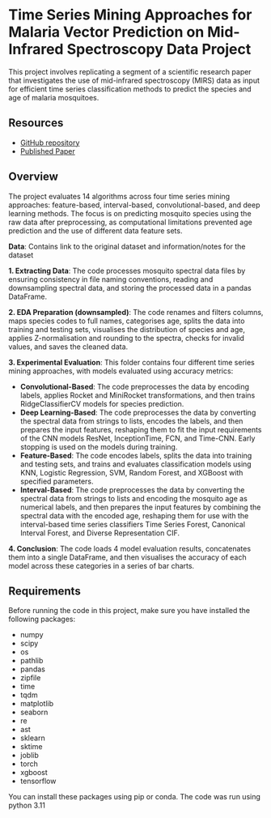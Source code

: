 # Time Series Mining Approaches for Malaria Vector Prediction on Mid-Infrared Spectroscopy Data Project
This project involves replicating a segment of a scientific research paper that investigates the use of mid-infrared spectroscopy (MIRS) data as input for efficient time series classification methods to predict the species and age of malaria mosquitoes.

## Resources
- [GitHub repository](https://github.com/SimonAB/DL-MIRS_Siria_et_al?tab=readme-ov-file)
- [Published Paper](https://datascience.codata.org/articles/10.5334/dsj-2024-025?fbclid=IwY2xjawEg7MFleHRuA2FlbQIxMAABHa4RHi_KrsCsxhLPxNcjZzFAJWPEO8EzEnopxWnPMZTsSpqe3Oe35ijmmQ_aem_nhPzwgnCNAqox8N4yqRwMg#B42)

## Overview
The project evaluates 14 algorithms across four time series mining approaches: feature-based, interval-based, convolutional-based, and deep learning methods. The focus is on predicting mosquito species using the raw data after preprocessing, as computational limitations prevented age prediction and the use of different data feature sets.

**Data**: Contains link to the original dataset and information/notes for the dataset

**1. Extracting Data**: The code processes mosquito spectral data files by ensuring consistency in file naming conventions, reading and downsampling spectral data, and storing the processed data in a pandas DataFrame.

**2. EDA Preparation (downsampled)**: The code renames and filters columns, maps species codes to full names, categorises age, splits the data into training and testing sets, visualises the distribution of species and age, applies Z-normalisation and rounding to the spectra, checks for invalid values, and saves the cleaned data.

**3. Experimental Evaluation**: This folder contains four different time series mining approaches, with models evaluated using accuracy metrics:
- **Convolutional-Based**: The code preprocesses the data by encoding labels, applies Rocket and MiniRocket transformations, and then trains RidgeClassifierCV models for species prediction.
- **Deep Learning-Based**: The code preprocesses the data by converting the spectral data from strings to lists, encodes the labels, and then prepares the input features, reshaping them to fit the input requirements of the CNN models ResNet, InceptionTime, FCN, and Time-CNN. Early stopping is used on the models during training.
- **Feature-Based**: The code encodes labels, splits the data into training and testing sets, and trains and evaluates classification models using KNN, Logistic Regression, SVM, Random Forest, and XGBoost with specified parameters.
- **Interval-Based**: The code preprocesses the data by converting the spectral data from strings to lists and encoding the mosquito age as numerical labels, and then prepares the input features by combining the spectral data with the encoded age, reshaping them for use with the interval-based time series classifiers Time Series Forest, Canonical Interval Forest, and Diverse Representation CIF.

**4. Conclusion**: The code loads 4 model evaluation results, concatenates them into a single DataFrame, and then visualises the accuracy of each model across these categories in a series of bar charts.

## Requirements
Before running the code in this project, make sure you have installed the following packages:

* numpy
* scipy
* os
* pathlib
* pandas
* zipfile
* time
* tqdm
* matplotlib
* seaborn
* re
* ast
* sklearn
* sktime
* joblib
* torch
* xgboost
* tensorflow

You can install these packages using pip or conda. The code was run using python 3.11
